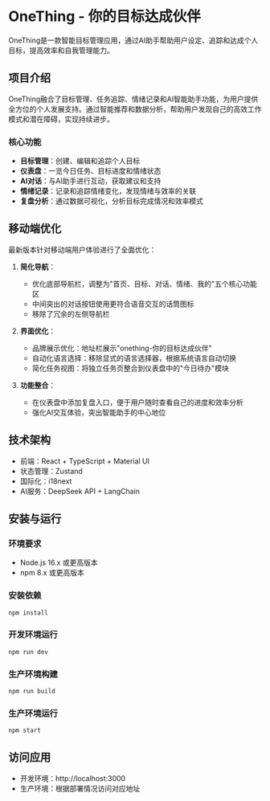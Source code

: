 # OneThing - 你的目标达成伙伴

OneThing是一款智能目标管理应用，通过AI助手帮助用户设定、追踪和达成个人目标，提高效率和自我管理能力。

## 项目介绍

OneThing融合了目标管理、任务追踪、情绪记录和AI智能助手功能，为用户提供全方位的个人发展支持。通过智能推荐和数据分析，帮助用户发现自己的高效工作模式和潜在障碍，实现持续进步。

### 核心功能

- **目标管理**：创建、编辑和追踪个人目标
- **仪表盘**：一览今日任务、目标进度和情绪状态
- **AI对话**：与AI助手进行互动，获取建议和支持
- **情绪记录**：记录和追踪情绪变化，发现情绪与效率的关联
- **复盘分析**：通过数据可视化，分析目标完成情况和效率模式

## 移动端优化

最新版本针对移动端用户体验进行了全面优化：

1. **简化导航**：
   - 优化底部导航栏，调整为"首页、目标、对话、情绪、我的"五个核心功能区
   - 中间突出的对话按钮使用更符合语音交互的话筒图标
   - 移除了冗余的左侧导航栏

2. **界面优化**：
   - 品牌展示优化：地址栏展示"onething-你的目标达成伙伴"
   - 自动化语言选择：移除显式的语言选择器，根据系统语言自动切换
   - 简化任务视图：将独立任务页整合到仪表盘中的"今日待办"模块

3. **功能整合**：
   - 在仪表盘中添加复盘入口，便于用户随时查看自己的进度和效率分析
   - 强化AI交互体验，突出智能助手的中心地位

## 技术架构

- 前端：React + TypeScript + Material UI
- 状态管理：Zustand
- 国际化：i18next
- AI服务：DeepSeek API + LangChain

## 安装与运行

### 环境要求

- Node.js 16.x 或更高版本
- npm 8.x 或更高版本

### 安装依赖

```bash
npm install
```

### 开发环境运行

```bash
npm run dev
```

### 生产环境构建

```bash
npm run build
```

### 生产环境运行

```bash
npm start
```

## 访问应用

- 开发环境：http://localhost:3000
- 生产环境：根据部署情况访问对应地址 